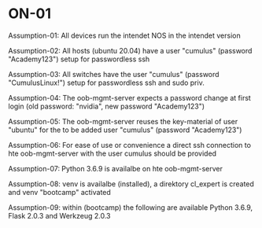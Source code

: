 # ON-01

Assumption-01: All devices run the intendet NOS in the intendet version

Assumption-02: All hosts (ubuntu 20.04) have a user "cumulus" (password "Academy123") setup for passwordless ssh

Assumption-03: All switches have the user "cumulus" (password "CumulusLinux!") setup for passwordless ssh and sudo priv.

Assumption-04: The oob-mgmt-server expects a password change at first login (old password: "nvidia", new password "Academy123")

Assumption-05: The oob-mgmt-server reuses the key-material of user "ubuntu" for the to be added user "cumulus" (password "Academy123")

Assumption-06: For ease of use or convenience a direct ssh connection to hte oob-mgmt-server with the user cumulus should be provided

Assumption-07: Python 3.6.9 is availalbe on hte oob-mgmt-server

Assumption-08: venv is availalbe (installed), a direktory cl_expert is created and venv "bootcamp" activated

Assumption-09: within (bootcamp) the following are available Python 3.6.9, Flask 2.0.3 and Werkzeug 2.0.3






